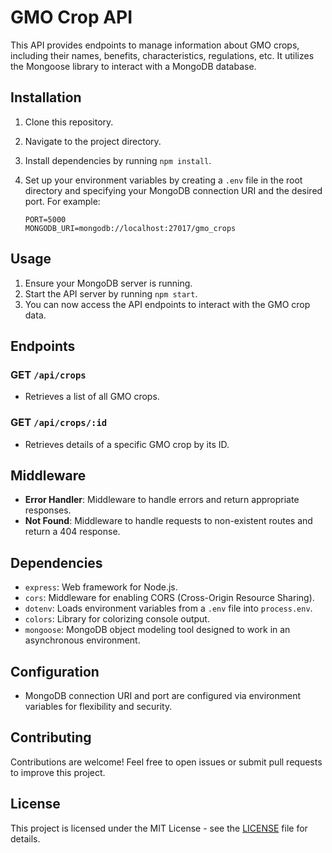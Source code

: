 # GMO Crop API


This API provides endpoints to manage information about GMO crops, including their names, benefits, characteristics, regulations, etc. It utilizes the Mongoose library to interact with a MongoDB database.

## Installation

1. Clone this repository.
2. Navigate to the project directory.
3. Install dependencies by running `npm install`.
4. Set up your environment variables by creating a `.env` file in the root directory and specifying your MongoDB connection URI and the desired port. For example:

    ```
    PORT=5000
    MONGODB_URI=mongodb://localhost:27017/gmo_crops
    ```

## Usage

1. Ensure your MongoDB server is running.
2. Start the API server by running `npm start`.
3. You can now access the API endpoints to interact with the GMO crop data.

## Endpoints

### GET `/api/crops`

- Retrieves a list of all GMO crops.

### GET `/api/crops/:id`

- Retrieves details of a specific GMO crop by its ID.

## Middleware

- **Error Handler**: Middleware to handle errors and return appropriate responses.
- **Not Found**: Middleware to handle requests to non-existent routes and return a 404 response.

## Dependencies

- `express`: Web framework for Node.js.
- `cors`: Middleware for enabling CORS (Cross-Origin Resource Sharing).
- `dotenv`: Loads environment variables from a `.env` file into `process.env`.
- `colors`: Library for colorizing console output.
- `mongoose`: MongoDB object modeling tool designed to work in an asynchronous environment.

## Configuration

- MongoDB connection URI and port are configured via environment variables for flexibility and security.

## Contributing

Contributions are welcome! Feel free to open issues or submit pull requests to improve this project.

## License

This project is licensed under the MIT License - see the [LICENSE](LICENSE) file for details.
